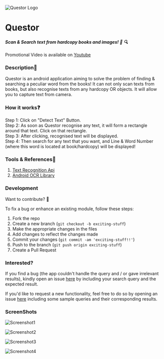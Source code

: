 ![Questor Logo](/app/src/main/res/mipmap-hdpi/ic_launcher.png)  
# Questor  
  
#### __*Scan & Search text from hardcopy books and images! :book: :mag:*__  
Promotional Video is available on [Youtube](https://www.youtube.com/watch?v=YaVWCbv4lvM)  
  
  
### Description:ledger:    
Questor is an android application aiming to solve the problem of finding & searching a peculiar word from the books! It can not only scan texts from books, but also recognise texts from any hardcopy OR objects. It will allow you to capture text from camera.  
  
  
### How it works:question:  
Step 1: Click on "Detect Text" Button.  
Step 2: As soon as Questor recognise any text, it will form a rectangle around that text. Click on that rectangle.  
Step 3: After clicking, recognised text will be displayed.  
Step 4: Then search for any text that you want, and Line & Word Number (where this word is located at book/hardcopy) will be displayed!  
  
  
### Tools & References:wrench:  
1. [Text Recognition Api](https://developers.google.com/vision/text-overview)
2. [Android OCR Library](https://www.abbyy.com/en-apac/mobile-ocr/android-ocr/)
 
  
  
### Development  
  
Want to contribute? **:pencil:**  
  
To fix a bug or enhance an existing module, follow these steps:  
  
1. Fork the repo
2. Create a new branch (`git checkout -b exciting-stuff`)
3. Make the appropriate changes in the files
4. Add changes to reflect the changes made
5. Commit your changes (`git commit -am 'exciting-stuff!!'`)
6. Push to the branch (`git push origin exciting-stuff`)
7. Create a Pull Request  
  
  
### Interested?  
  
If you find a bug (the app couldn't handle the query and / or gave irrelevant results), kindly open an issue [here](https://github.com/thegenuinegourav/Questor/issues/new) by including your search query and the expected result.  
  
If you'd like to request a new functionality, feel free to do so by opening an issue [here](https://github.com/thegenuinegourav/Questor/issues/new) including some sample queries and their corresponding results.  
  
  
### ScreenShots  
  
  
![Screenshot1](https://github.com/thegenuinegourav/Questor/blob/master/screenshots/Screenshot_2016-11-28-18-56-24.png)  
  
  
![Screenshot2](https://github.com/thegenuinegourav/Questor/blob/master/screenshots/Screenshot_2016-11-28-18-56-59.png)  
  
  
![Screenshot3](https://github.com/thegenuinegourav/Questor/blob/master/screenshots/Screenshot_2016-11-28-18-57-59.png)  
  
  
![Screenshot4](https://github.com/thegenuinegourav/Questor/blob/master/screenshots/Screenshot_2016-11-28-18-58-26.png)  
    
  



